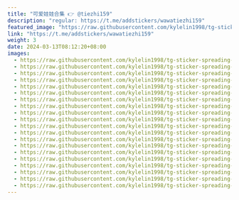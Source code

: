 ```yaml
---
title: "可爱娃娃合集 👉 @tiezhi159"
description: "regular: https://t.me/addstickers/wawatiezhi159"
featured_image: "https://raw.githubusercontent.com/kylelin1998/tg-sticker-spreading-worldwide-images/main/img/24cdb09b-0fcd-47c9-98b0-0a5fe4b180fd.jpg"
link: "https://t.me/addstickers/wawatiezhi159"
weight: 3
date: 2024-03-13T08:12:20+08:00
images:
  - https://raw.githubusercontent.com/kylelin1998/tg-sticker-spreading-worldwide-images/main/img/24cdb09b-0fcd-47c9-98b0-0a5fe4b180fd.jpg
  - https://raw.githubusercontent.com/kylelin1998/tg-sticker-spreading-worldwide-images/main/img/3e67f8e9-7dfd-40f0-9298-eabbe8fb13df.jpg
  - https://raw.githubusercontent.com/kylelin1998/tg-sticker-spreading-worldwide-images/main/img/0bca45ff-3087-4554-8a12-8ad30d22dbcd.jpg
  - https://raw.githubusercontent.com/kylelin1998/tg-sticker-spreading-worldwide-images/main/img/f58d24b4-0701-4454-84cd-c8fccd82b08b.jpg
  - https://raw.githubusercontent.com/kylelin1998/tg-sticker-spreading-worldwide-images/main/img/2b8a8529-c34b-4ced-9018-2eee10c9235b.jpg
  - https://raw.githubusercontent.com/kylelin1998/tg-sticker-spreading-worldwide-images/main/img/d29c38d0-cefe-4506-8ca4-4fc777390cf2.jpg
  - https://raw.githubusercontent.com/kylelin1998/tg-sticker-spreading-worldwide-images/main/img/20488e3c-cf91-44fc-a74d-92e1dfb9d912.jpg
  - https://raw.githubusercontent.com/kylelin1998/tg-sticker-spreading-worldwide-images/main/img/bb0c7001-df4c-480a-81ca-41f3bcf64a64.jpg
  - https://raw.githubusercontent.com/kylelin1998/tg-sticker-spreading-worldwide-images/main/img/fff157e0-f017-4469-96a6-2561f24d2b71.jpg
  - https://raw.githubusercontent.com/kylelin1998/tg-sticker-spreading-worldwide-images/main/img/baea1d7f-1a7c-4253-8abf-70b31d719531.jpg
  - https://raw.githubusercontent.com/kylelin1998/tg-sticker-spreading-worldwide-images/main/img/c1a1c25c-ced0-4ff1-bb78-9df6f2f10fdf.jpg
  - https://raw.githubusercontent.com/kylelin1998/tg-sticker-spreading-worldwide-images/main/img/e3b3401b-cb43-46a9-89e9-f9d9dcc60c01.jpg
  - https://raw.githubusercontent.com/kylelin1998/tg-sticker-spreading-worldwide-images/main/img/7f9ca9f7-18ea-430c-8b1e-a328c4b5d7b7.jpg
  - https://raw.githubusercontent.com/kylelin1998/tg-sticker-spreading-worldwide-images/main/img/f8e3b4b5-21a7-402b-925c-1d9adb2e14ee.jpg
  - https://raw.githubusercontent.com/kylelin1998/tg-sticker-spreading-worldwide-images/main/img/a84f083c-71e7-483e-83ea-435406204d6d.jpg
  - https://raw.githubusercontent.com/kylelin1998/tg-sticker-spreading-worldwide-images/main/img/31e3d845-cd81-4ee9-861c-e00431665da0.jpg
  - https://raw.githubusercontent.com/kylelin1998/tg-sticker-spreading-worldwide-images/main/img/55ee4f60-3d36-4c30-9e21-6b64efa726a8.jpg
  - https://raw.githubusercontent.com/kylelin1998/tg-sticker-spreading-worldwide-images/main/img/e4e7c560-f94a-41b0-804b-2564f81b469d.jpg
  - https://raw.githubusercontent.com/kylelin1998/tg-sticker-spreading-worldwide-images/main/img/340704d0-ed72-46df-b7ee-128283c95f60.jpg
  - https://raw.githubusercontent.com/kylelin1998/tg-sticker-spreading-worldwide-images/main/img/b2190974-7c3f-4dbb-9830-06d7e9d4bbe7.jpg
---
```

